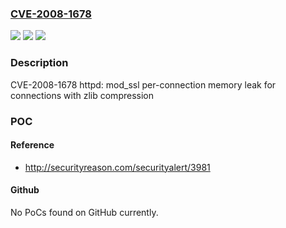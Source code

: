 ### [CVE-2008-1678](https://cve.mitre.org/cgi-bin/cvename.cgi?name=CVE-2008-1678)
![](https://img.shields.io/static/v1?label=Product&message=Red%20Hat%20Enterprise%20Linux%205&color=blue)
![](https://img.shields.io/static/v1?label=Version&message=!%200%3A2.2.3-22.el5_3.1%20&color=brighgreen)
![](https://img.shields.io/static/v1?label=Vulnerability&message=Missing%20Release%20of%20Memory%20after%20Effective%20Lifetime&color=brighgreen)

### Description

CVE-2008-1678 httpd: mod_ssl per-connection memory leak for connections with zlib compression

### POC

#### Reference
- http://securityreason.com/securityalert/3981

#### Github
No PoCs found on GitHub currently.

